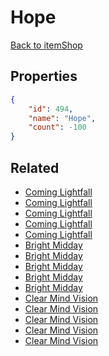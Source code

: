 # Hope

<no description available>

[Back to itemShop](../item-shops.md)

## Properties

```json
{
    "id": 494,
    "name": "Hope",
    "count": -100
}
```

## Related

- [Coming Lightfall](../items/15613-coming-lightfall.md)
- [Coming Lightfall](../items/15614-coming-lightfall.md)
- [Coming Lightfall](../items/15615-coming-lightfall.md)
- [Coming Lightfall](../items/15616-coming-lightfall.md)
- [Coming Lightfall](../items/15617-coming-lightfall.md)
- [Bright Midday](../items/15618-bright-midday.md)
- [Bright Midday](../items/15619-bright-midday.md)
- [Bright Midday](../items/15620-bright-midday.md)
- [Bright Midday](../items/15621-bright-midday.md)
- [Bright Midday](../items/15622-bright-midday.md)
- [Clear Mind Vision](../items/15623-clear-mind-vision.md)
- [Clear Mind Vision](../items/15624-clear-mind-vision.md)
- [Clear Mind Vision](../items/15625-clear-mind-vision.md)
- [Clear Mind Vision](../items/15626-clear-mind-vision.md)
- [Clear Mind Vision](../items/15627-clear-mind-vision.md)

